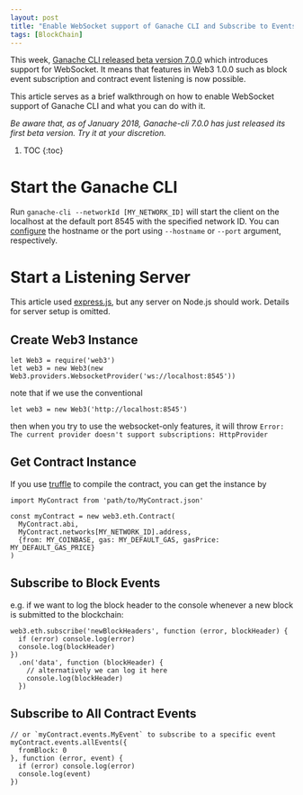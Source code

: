 ```yaml
---
layout: post
title: "Enable WebSocket support of Ganache CLI and Subscribe to Events"
tags: [BlockChain]
---
```


This week, [Ganache CLI released beta version 7.0.0](https://github.com/trufflesuite/ganache-cli/releases/tag/v7.0.0-beta.0) which introduces support for WebSocket. It means that features in Web3 1.0.0 such as block event subscription and contract event listening is now possible. 

This article serves as a brief walkthrough on how to enable WebSocket support of Ganache CLI and what you can do with it.

*Be aware that, as of January 2018, Ganache-cli 7.0.0 has just released its first beta version. Try it at your discretion.*

1. TOC
{:toc}

# Start the Ganache CLI

Run `ganache-cli --networkId [MY_NETWORK_ID]` will start the client on the localhost at the default port 8545 with the specified network ID. You can [configure](https://github.com/trufflesuite/ganache-cli/tree/v7.0.0-beta.0#command-line) the hostname or the port using `--hostname` or `--port` argument, respectively.

# Start a Listening Server

This article used [express.js](https://expressjs.com/), but any server on Node.js should work. Details for server setup is omitted.

## Create Web3 Instance

```
let Web3 = require('web3')
let web3 = new Web3(new Web3.providers.WebsocketProvider('ws://localhost:8545'))
```

note that if we use the conventional

```
let web3 = new Web3('http://localhost:8545')
```

then when you try to use the websocket-only features, it will throw `Error: The current provider doesn't support subscriptions: HttpProvider`

## Get Contract Instance

If you use [truffle](truffleframework.com) to compile the contract, you can get the instance by

```
import MyContract from 'path/to/MyContract.json'

const myContract = new web3.eth.Contract(
  MyContract.abi,
  MyContract.networks[MY_NETWORK_ID].address,
  {from: MY_COINBASE, gas: MY_DEFAULT_GAS, gasPrice: MY_DEFAULT_GAS_PRICE}
)
```

## Subscribe to Block Events

e.g. if we want to log the block header to the console whenever a new block is submitted to the blockchain:

```
web3.eth.subscribe('newBlockHeaders', function (error, blockHeader) {
  if (error) console.log(error)
  console.log(blockHeader)
})
  .on('data', function (blockHeader) {
    // alternatively we can log it here
    console.log(blockHeader)
  })
```

## Subscribe to All Contract Events

```
// or `myContract.events.MyEvent` to subscribe to a specific event
myContract.events.allEvents({
  fromBlock: 0
}, function (error, event) {
  if (error) console.log(error)
  console.log(event)
})
```
